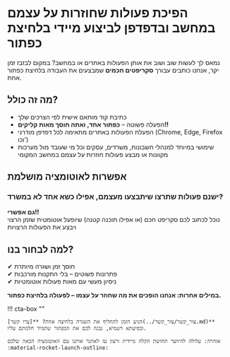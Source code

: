# הפיכת פעולות שחוזרות על עצמם במחשב ובדפדפן לביצוע מיידי בלחיצת כפתור

נמאס לך לעשות שוב ושוב את אותן הפעולות באתרים או במחשב?
במקום לבזבז זמן יקר, אנחנו כותבים עבורך **סקריפטים חכמים** שמבצעים את העבודה בלחיצת כפתור אחת.  

## מה זה כולל?  
- כתיבת קוד מותאם אישית לפי הצרכים שלך  
- הפעלה פשוטה – **כפתור אחד, ואתה חוסך מאות קליקים!!**  
- הפעלת הפעולות באתרים מתאימה לכל דפדפן מודרני (Chrome, Edge, Firefox וכו')  
- שימושי במיוחד למנהלי חשבונות, משרדים, עסקים וכל מי שעובד מול מערכות מקוונות או מבצע פעולות חוזרות על עצמם במחשב המקומי

## אפשרות לאוטומציה מושלמת

### ישנם פעולות שתרצו שיתבצעו מעצמם, אפילו כשא אחד לא במשרד?

**גם אפשרי!!**  
נוכל לכתוב לכם סקריפט חכם (או אפילו תוכנה קטנה) שיופעל אוטומטית שזמן הרצוי ויבצע את הפעולות הרצויות

## למה לבחור בנו?

✔ חוסך זמן ושגרה מיותרת  
✔ פתרונות פשוטים – בלי התקנות מורכבות  
✔ ניסיון מעשי עם מאות פעולות אוטומטיות  

**במילים אחרות: אנחנו הופכים את מה שחוזר על עצמו – לפעולה בלחיצת כפתור.**

!!! cta-box ""

    הגיע הזמן להחליף את השגרה בלחיצה אחת? **[צרו קשר](../צור_קשר/צור_קשר.md)** ובסיעתא דשמיא, נבנה לכם את הכפתור שתמיד חלמתם עליו.

    אזהרה: עלולה להיווצר תחושת הקלה מיידית ורצון עז לאתגר אותנו עם האוטומציה הבאה שלכם :material-rocket-launch-outline: